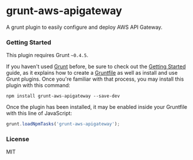 # grunt-aws-apigateway

A grunt plugin to easily configure and deploy AWS API Gateway.


### Getting Started

This plugin requires Grunt `~0.4.5`.

If you haven't used [Grunt](http://gruntjs.com/) before, be sure to check out the [Getting Started](http://gruntjs.com/getting-started) guide, as it explains how to create a [Gruntfile](http://gruntjs.com/sample-gruntfile) as well as install and use Grunt plugins. Once you're familiar with that process, you may install this plugin with this command:

```shell
npm install grunt-aws-apigateway --save-dev
```

Once the plugin has been installed, it may be enabled inside your Gruntfile with this line of JavaScript:

```js
grunt.loadNpmTasks('grunt-aws-apigateway');
```


### License

MIT
